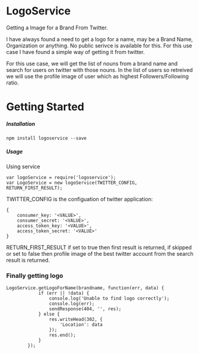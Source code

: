 # LogoService
Getting a Image for a Brand From Twitter.

I have always found a need to get a logo for a name, may be a Brand Name, Organization or anything. No public serivce is available for this.
For this use case I have found a simple way of getting it from twitter.

For this use case, we will get the list of nouns from a brand name and search for users on twitter with those nouns.
In the list of users so retreived we will use the profile image of user which as highest Followers/Following ratio.


# Getting Started
#####  Installation


    npm install logoservice --save

##### Usage

Using service

    var logoService = require('logoservice');
    var LogoService = new logoService(TWITTER_CONFIG, RETURN_FIRST_RESULT);
    
    
TWITTER_CONFIG is the configuation of twitter application:

    {
        consumer_key: '<VALUE>',
        consumer_secret: '<VALUE>',
        access_token_key: '<VALUE>',
        access_token_secret: '<VALUE>'
    }
RETURN_FIRST_RESULT if set to true then first result is returned, if skipped or set to false then profile image of the best twitter account from the search result is returned.

### Finally getting logo

    LogoService.getLogoForName(brandname, function(err, data) {
                if (err || !data) {
                    console.log('Unable to find logo correctly');
                    console.log(err);
                    sendResponse(404, '', res);
                } else {
                    res.writeHead(302, {
                        'Location': data
                    });
                    res.end();
                }
            });

